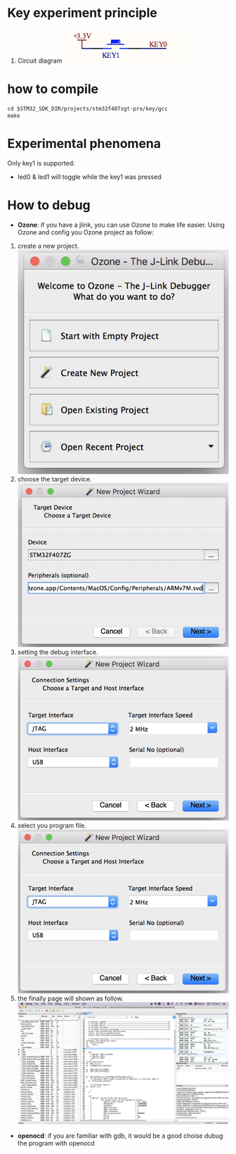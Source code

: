 # Key experiment principle
1. Circuit diagram 
 ![picture](https://github.com/WuYingzheng/stm32f4cube/blob/master/Documentation/pictures/project/stm32f407/key/key.png)

# how to compile

    cd $STM32_SDK_DIR/projects/stm32f407zgt-pro/key/gcc
    make

# Experimental phenomena
Only key1 is supported:

* led0 & led1 will toggle while the key1 was pressed

# How to debug

* **Ozone**: if you have a jlink, you can use Ozone to make life easier. Using Ozone and config you Ozone project as follow:
 1. create a new project.
![picture](https://github.com/WuYingzheng/stm32f4cube/blob/master/Documentation/pictures/project/stm32f407/key/create_project.png)  
 2. choose the target device.
![picture](https://github.com/WuYingzheng/stm32f4cube/blob/master/Documentation/pictures/project/stm32f407/key/debug_target.png)
 3. setting the debug interface.
![picture](https://github.com/WuYingzheng/stm32f4cube/blob/master/Documentation/pictures/project/stm32f407/key/config_jlink.png)
 4. select you program file.
![picture](https://github.com/WuYingzheng/stm32f4cube/blob/master/Documentation/pictures/project/stm32f407/key/config_jlink.png)
 5. the finally page will shown as follow.
![picture](https://github.com/WuYingzheng/stm32f4cube/blob/master/Documentation/pictures/project/stm32f407/key/dubug_page.png)

* **openocd**: if you are familiar with gdb, it would be a good choise dubug the program with openocd

